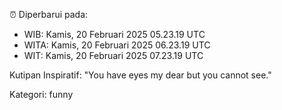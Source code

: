 ⏰ Diperbarui pada:
- WIB: Kamis, 20 Februari 2025 05.23.19 UTC
- WITA: Kamis, 20 Februari 2025 06.23.19 UTC
- WIT: Kamis, 20 Februari 2025 07.23.19 UTC

Kutipan Inspiratif:
"You have eyes my dear but you cannot see."


Kategori: funny

